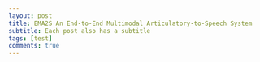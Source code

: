 ```yaml
---
layout: post
title: EMA2S An End-to-End Multimodal Articulatory-to-Speech System
subtitle: Each post also has a subtitle
tags: [test]
comments: true
---
```

